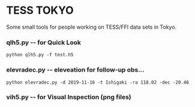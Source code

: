 # TESS TOKYO

Some small tools for people working on TESS/FFI data sets in Tokyo.

### qlh5.py -- for Quick Look

```
python qlh5.py -f test.h5
```

### elevradec.py -- eleveation for follow-up obs...


```
python elevradec.py -d 2019-11-16 -t Ishigaki -ra 118.02 -dec -20.46
```

### vih5.py -- for Visual Inspection (png files)